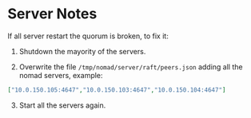 # Server Notes

If all server restart the quorum is broken, to fix it:

1. Shutdown the mayority of the servers.

2. Overwrite the file ```/tmp/nomad/server/raft/peers.json``` adding all the nomad servers, example:

  ```json
  ["10.0.150.105:4647","10.0.150.103:4647","10.0.150.104:4647"]
  ```
  
3. Start all the servers again.

